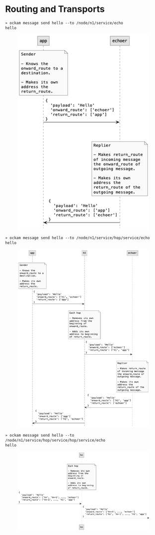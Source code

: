 # Routing and Transports

```
» ockam message send hello --to /node/n1/service/echo
hello
```

<figure><img src="../../.gitbook/assets/image (1).png" alt=""><figcaption></figcaption></figure>

```
» ockam message send hello --to /node/n1/service/hop/service/echo
hello
```

<figure><img src="../../.gitbook/assets/image (4).png" alt=""><figcaption></figcaption></figure>

```
» ockam message send hello --to /node/n1/service/hop/service/hop/service/echo
hello
```

<figure><img src="../../.gitbook/assets/image (3).png" alt=""><figcaption></figcaption></figure>
